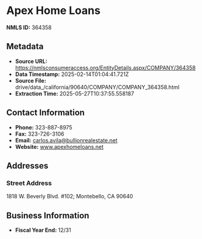 # Apex Home Loans

**NMLS ID:** 364358

## Metadata
- **Source URL:** https://nmlsconsumeraccess.org/EntityDetails.aspx/COMPANY/364358
- **Data Timestamp:** 2025-02-14T01:04:41.721Z
- **Source File:** drive/data_/california/90640/COMPANY/COMPANY_364358.html
- **Extraction Time:** 2025-05-27T10:37:55.558187

## Contact Information
- **Phone:** 323-887-8975
- **Fax:** 323-726-3106
- **Email:** carlos.avila@bullionrealestate.net
- **Website:** www.apexhomeloans.net

## Addresses
### Street Address
1818 W. Beverly Blvd. #102; Montebello, CA 90640

## Business Information
- **Fiscal Year End:** 12/31
